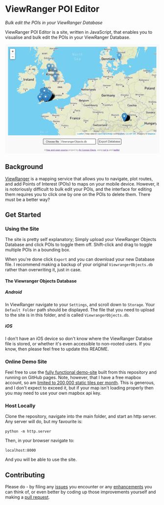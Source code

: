 # ViewRanger POI Editor
*Bulk edit the POIs in your ViewRanger Database*

ViewRanger POI Editor is a site, written in JavaScript, that enables you to visualise and bulk edit the POIs in your ViewRanger Database.

![Screenshot of the User Interface](screenshot.png)

## Background
[ViewRanger](https://www.viewranger.com/en-gb) is a mapping service that allows you to navigate, plot routes, and add Points of Interest (POIs) to maps on your mobile device. However, it is notoriously difficult to bulk edit your POIs, and the interface for editing them requires you to click one by one on the POIs to delete them. There must be a better way?

## Get Started
### Using the Site
The site is pretty self explanatory; Simply upload your ViewRanger Objects Database and click POIs to toggle them off. Shift-click and drag to toggle multiple POIs in a bounding box.

When you're done click `Export` and you can download your new Database file. I recommend making a backup of your original `ViewrangerObjects.db` rather than overwriting it, just in case.

#### The Viewranger Objects Database
##### Android
In ViewRanger navigate to your `Settings`, and scroll down to `Storage`. Your `Default Folder` path should be displayed. The file that you need to upload to the site is in this folder, and is called `ViewrangerObjects.db`.

##### iOS
I don't have an iOS device so don't know where the ViewRanger Databse file is stored, or whether it's even accessible to non-rooted users. If you know, then please feel free to update this README.

### Online Demo Site
Feel free to use the [fully functional demo-site](https://aricooperdavis.github.io/ViewRanger-POI-Editor/) built from this repository and running on GitHub pages. Note, however, that I have a free mapbox account, so am [limited to 200,000 static tiles per month](https://www.mapbox.com/pricing/#gltile). This is generous, and I don't expect to exceed it, but if your map isn't loading properly then you may need to use your own mapbox api key.

### Host Locally
Clone the repository, navigate into the main folder, and start an http server. Any server will do, but my favourite is:

`python -m http.server`

Then, in your browser navigate to:

`localhost:8000`

And you will be able to use the site.

## Contributing
Please do - by filing any [issues](https://github.com/aricooperdavis/ViewRanger-POI-Editor/issues) you encounter or any [enhancements](https://github.com/aricooperdavis/ViewRanger-POI-Editor/labels/enhancement) you can think of, or even better by coding up those improvements yourself and making a [pull request](https://github.com/aricooperdavis/ViewRanger-POI-Editor/pulls).

